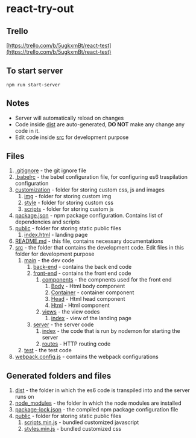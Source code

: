 # react-try-out
## Trello
[https://trello.com/b/5ugkxmBt/react-test](https://trello.com/b/5ugkxmBt/react-test)
## To start server
`npm run start-server`
## Notes
- Server will automatically reload on changes
- Code inside [dist](dist) are auto-generated, **DO NOT** make any change any code in it.
- Edit code inside [src](src) for development purpose
## Files
1. [.gitignore](.gitignore) - the git ignore file
1. [.babelrc](.babelrc) - the babel configuration file, for configuring es6 traspilation configuration
1. [customization](customization) - folder for storing custom css, js and images
    1. [img](customization/img) - folder for storing custom img
    1. [style](customization/style) - folder for storing custom css
    1. [scripts](customization/scripts) - folder for storing custom js
1. [package.json](package.json) - npm package configuration. Contains list of dependencies and scripts
1. [public](public) - folder for storing static public files
    1. [index.html](public/index.html) - landing page
1. [README.md](README.md) - this file, contains necessary documentations
1. [src](src) - the folder that contains the development code. Edit files in this folder for development purpose
    1. [main](src/main) - the dev code
        1. [back-end](src/main/back-end) - contains the back end code
        1. [front-end](src/main/back-end) - contains the front end code
            1. [components](src/main/front-end/components) - the compnents used for the front end
                1. [Body](src/main/front-end/components/body.js) - Html body component
                1. [Container](src/main/front-end/components/container.js) - container component
                1. [Head](src/main/front-end/components/head.js) - Html head component
                1. [Html](src/main/front-end/components/html.js) - Html component
            1. [views](src/main/front-end/views) - the view codes
                1. [index](src/main/front-end/views/index.js) - view of the landing page
        1. [server](src/main/server) - the server code
            1. [index](src/main/server/index.js) - the code that is run by nodemon for starting the server
            1. [routes](src/main/server/routes.js) - HTTP routing code
    1. [test](src/test) - the test code
1. [webpack.config.js](webpack.config.js) - contains the webpack configurations
## Generated folders and files
1. [dist](dist) - the folder in which the es6 code is transpiled into and the server runs on
1. [node_modules](node_modules) - the folder in which the node modules are installed
1. [package-lock.json](package-lock.json) - the compiled npm package configuration file
1. [public](public) - folder for storing static public files
    1. [scripts.min.js](public/scripts.min.js) - bundled customized javascript
    1. [styles.min.js](public/styles.min.js) - bundled customized css
